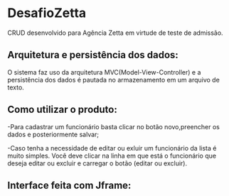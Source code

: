 # DesafioZetta
CRUD desenvolvido para Agência Zetta em virtude de teste de admissão.
## Arquitetura e persistência dos dados:
O sistema faz uso da arquitetura MVC(Model-View-Controller) e a persistência dos dados é pautada no armazenamento em um arquivo de texto.
## Como utilizar o produto:
-Para cadastrar um funcionário basta clicar no botão novo,preencher os dados e posteriormente salvar;

-Caso tenha a necessidade de editar ou exluir um funcionário da lista é muito simples. Você deve clicar na linha em que está o funcionário que deseja editar ou excluir e carregar o botão (editar ou excluir).

## Interface feita com Jframe:

